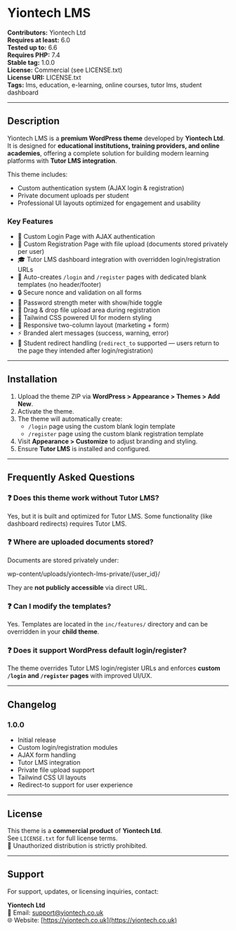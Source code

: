 # Yiontech LMS

**Contributors:** Yiontech Ltd  
**Requires at least:** 6.0  
**Tested up to:** 6.6  
**Requires PHP:** 7.4  
**Stable tag:** 1.0.0  
**License:** Commercial (see LICENSE.txt)  
**License URI:** LICENSE.txt  
**Tags:** lms, education, e-learning, online courses, tutor lms, student dashboard  

---

## Description

Yiontech LMS is a **premium WordPress theme** developed by **Yiontech Ltd**.  
It is designed for **educational institutions, training providers, and online academies**, offering a complete solution for building modern learning platforms with **Tutor LMS integration**.  

This theme includes:  
- Custom authentication system (AJAX login & registration)  
- Private document uploads per student  
- Professional UI layouts optimized for engagement and usability  

### Key Features
- 🔑 Custom Login Page with AJAX authentication  
- 📝 Custom Registration Page with file upload (documents stored privately per user)  
- 🎓 Tutor LMS dashboard integration with overridden login/registration URLs  
- 📄 Auto-creates `/login` and `/register` pages with dedicated blank templates (no header/footer)  
- 🔒 Secure nonce and validation on all forms  
- 🔐 Password strength meter with show/hide toggle  
- 📂 Drag & drop file upload area during registration  
- 🎨 Tailwind CSS powered UI for modern styling  
- 📱 Responsive two-column layout (marketing + form)  
- ⚡ Branded alert messages (success, warning, error)  
- 🔄 Student redirect handling (`redirect_to` supported — users return to the page they intended after login/registration)  

---

## Installation

1. Upload the theme ZIP via **WordPress > Appearance > Themes > Add New**.  
2. Activate the theme.  
3. The theme will automatically create:  
   - `/login` page using the custom blank login template  
   - `/register` page using the custom blank registration template  
4. Visit **Appearance > Customize** to adjust branding and styling.  
5. Ensure **Tutor LMS** is installed and configured.  

---

## Frequently Asked Questions

### ❓ Does this theme work without Tutor LMS?  
Yes, but it is built and optimized for Tutor LMS. Some functionality (like dashboard redirects) requires Tutor LMS.  

### ❓ Where are uploaded documents stored?  
Documents are stored privately under:  

wp-content/uploads/yiontech-lms-private/{user_id}/

They are **not publicly accessible** via direct URL.  

### ❓ Can I modify the templates?  
Yes. Templates are located in the `inc/features/` directory and can be overridden in your **child theme**.  

### ❓ Does it support WordPress default login/register?  
The theme overrides Tutor LMS login/register URLs and enforces **custom `/login` and `/register` pages** with improved UI/UX.  

---

## Changelog

### 1.0.0
- Initial release  
- Custom login/registration modules  
- AJAX form handling  
- Tutor LMS integration  
- Private file upload support  
- Tailwind CSS UI layouts  
- Redirect-to support for user experience  

---

## License

This theme is a **commercial product** of **Yiontech Ltd**.  
See `LICENSE.txt` for full license terms.  
🚫 Unauthorized distribution is strictly prohibited.  

---

## Support

For support, updates, or licensing inquiries, contact:  

**Yiontech Ltd**  
📧 Email: [support@yiontech.co.uk](mailto:support@yiontech.co.uk)  
🌐 Website: [https://yiontech.co.uk](https://yiontech.co.uk)  
